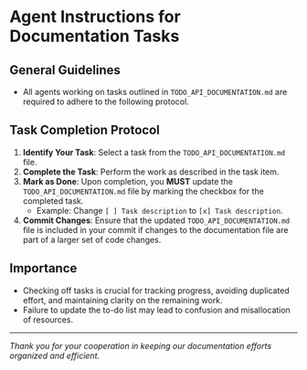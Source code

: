 # Agent Instructions for Documentation Tasks

## General Guidelines

- All agents working on tasks outlined in `TODO_API_DOCUMENTATION.md` are required to adhere to the following protocol.

## Task Completion Protocol

1.  **Identify Your Task**: Select a task from the `TODO_API_DOCUMENTATION.md` file.
2.  **Complete the Task**: Perform the work as described in the task item.
3.  **Mark as Done**: Upon completion, you **MUST** update the `TODO_API_DOCUMENTATION.md` file by marking the checkbox for the completed task.
    -   Example: Change `[ ] Task description` to `[x] Task description`.
4.  **Commit Changes**: Ensure that the updated `TODO_API_DOCUMENTATION.md` file is included in your commit if changes to the documentation file are part of a larger set of code changes.

## Importance

-   Checking off tasks is crucial for tracking progress, avoiding duplicated effort, and maintaining clarity on the remaining work.
-   Failure to update the to-do list may lead to confusion and misallocation of resources.

---
*Thank you for your cooperation in keeping our documentation efforts organized and efficient.* 